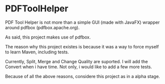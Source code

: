 # PDFToolHelper
PDF Tool Helper is not more than a simple GUI (made with JavaFX) wrapper around pdfbox (pdfbox.apache.org).

As said, this project makes use of pdfbox.

The reason why this project existes is because it was a way to force myself to learn Maven, including tests.

Currently, Split, Merge and Change Quality are suported. I will add the Convert when i have time. 
Not only, i would like to add a few more tests.

Because of all the above reasons, considere this project as in a alpha stage.
